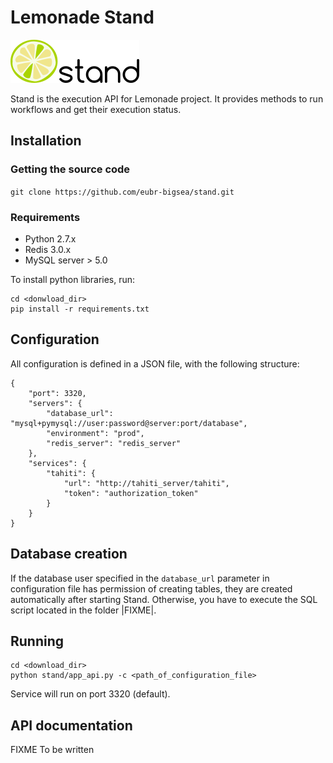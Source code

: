 # Lemonade Stand
[logo]: docs/img/stand.png "Lemonade Stand"

![alt text][logo]

Stand is the execution API for Lemonade project. It provides methods to run workflows and get their execution status.

## Installation
### Getting the source code

 `git clone https://github.com/eubr-bigsea/stand.git`

### Requirements
 - Python 2.7.x
 - Redis 3.0.x
 - MySQL server > 5.0

 To install python libraries, run:

 ```
 cd <donwload_dir>
 pip install -r requirements.txt
 ```

## Configuration
All configuration is defined in a JSON file, with the following structure:

```
{
    "port": 3320,
    "servers": {
        "database_url": "mysql+pymysql://user:password@server:port/database",
        "environment": "prod",
        "redis_server": "redis_server"
    },
    "services": {
        "tahiti": {
            "url": "http://tahiti_server/tahiti",
            "token": "authorization_token"
        }
    }
}
```
## Database creation

If the database user specified in the `database_url` parameter in configuration file has permission of creating tables, 
they are created automatically after starting Stand. Otherwise, you have to execute the SQL script located in the folder |FIXME|.

## Running

```
cd <download_dir>
python stand/app_api.py -c <path_of_configuration_file>
```
Service will run on port 3320 (default).

## API documentation

FIXME To be written
